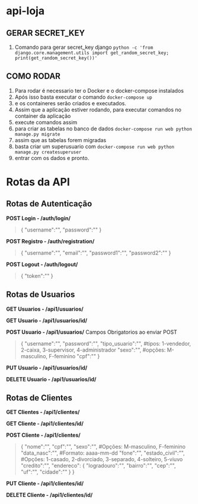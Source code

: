 # api-loja

## GERAR SECRET_KEY
1. Comando para gerar secret_key django
```python -c 'from django.core.management.utils import get_random_secret_key; print(get_random_secret_key())'```

## COMO RODAR
1. Para rodar é necessario ter o Docker e o docker-compose instalados
2. Após isso basta executar o comando
    ```docker-compose up```
3. e os containeres serão criados e executados.
4. Assim que a aplicação estiver rodando, para executar comandos no container da aplicação
5. execute comandos assim
6. para criar as tabelas no banco de dados
    ```docker-compose run web python manage.py migrate```
7. assim que as tabelas forem migradas
8. basta criar um superusuario com
    ```docker-compose run web python manage.py createsuperuser```
9. entrar com os dados e pronto.

# Rotas da API

## Rotas de Autenticação
**POST Login - /auth/login/**
>{ "username":"", "password":"" }

**POST Registro - /auth/registration/**
>{ "username":"", "email":"", "password1":"", "password2":"" }

**POST Logout - /auth/logout/**
>{ "token":"" }


## Rotas de Usuarios
**GET Usuarios - /api1/usuarios/**

**GET Usuario - /api1/usuarios/id/**

**POST Usuario - /api1/usuarios/**
Campos Obrigatorios ao enviar POST
>{ "username":"",
>   "password":"",
>   "tipo_usuario":"", #tipos: 1-vendedor, 2-caixa, 3-supervisor, 4-administrador
>   "sexo":"", #opções: M-masculino, F-feminino
>   "cpf":""
>}

**PUT Usuario - /api1/usuarios/id/**

**DELETE Usuario - /api1/usuarios/id/**


## Rotas de Clientes
**GET Clientes - /api1/clientes/**

**GET Cliente - /api1/clientes/id/**

**POST Cliente - /api1/clientes/**
>{  "nome":"",
>   "cpf":"",
>   "sexo":"", #Opções: M-masculino, F-feminino
>   "data_nasc":"", #Formato: aaaa-mm-dd
>   "fone":"",
>   "estado_civil":"", #Opções: 1-casado, 2-divorciado, 3-separado, 4-solteiro, 5-viuvo
>   "credito":"",
>   "endereco": {
>       "logradouro":"",
>       "bairro":"",
>       "cep":"",
>       "uf":"",
>       "cidade":""
>    }
>}

**PUT Cliente - /api1/clientes/id/**

**DELETE Cliente - /api1/clientes/id/**